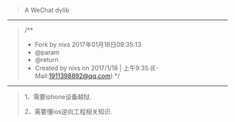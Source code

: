 >A WeChat dylib
---
>/**
> * Fork by nixs 2017年01月18日09:35:13 
> * @param 
> * @return 
> * Created by nixs on 2017/1/18 | 上午9:35.(E-Mail:1911398892@qq.com)
> */
---
>1、需要iphone设备越狱.
>
>2、需要懂ios逆向工程相关知识.
